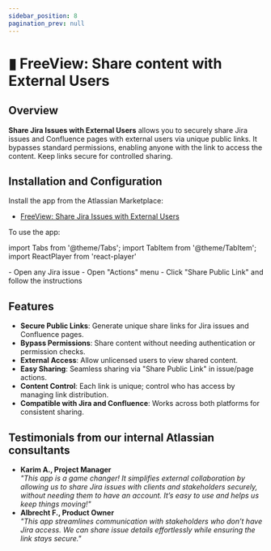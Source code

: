 ```yaml
---
sidebar_position: 8
pagination_prev: null
---
```


# ▮ FreeView: Share content with External Users

## Overview

**Share Jira Issues with External Users** allows you to securely share Jira issues and Confluence pages with external users via unique public links. It bypasses standard permissions, enabling anyone with the link to access the content. Keep links secure for controlled sharing.


## Installation and Configuration

Install the app from the Atlassian Marketplace:

- [FreeView: Share Jira Issues with External Users](https://marketplace.atlassian.com/apps/)


To use the app:

import Tabs from '@theme/Tabs';
import TabItem from '@theme/TabItem';
import ReactPlayer from 'react-player'

<Tabs>
  <TabItem value="jira" label="In Jira version" default>
    - Open any Jira issue
    - Open "Actions" menu
    - Click "Share Public Link" and follow the instructions
  </TabItem>
</Tabs>


## Features  

- **Secure Public Links**: Generate unique share links for Jira issues and Confluence pages.
- **Bypass Permissions**: Share content without needing authentication or permission checks.
- **External Access**: Allow unlicensed users to view shared content.
- **Easy Sharing**: Seamless sharing via "Share Public Link" in issue/page actions.
- **Content Control**: Each link is unique; control who has access by managing link distribution.
- **Compatible with Jira and Confluence**: Works across both platforms for consistent sharing.


## Testimonials from our internal Atlassian consultants

- **Karim A., Project Manager**  
  *"This app is a game changer! It simplifies external collaboration by allowing us to share Jira issues with clients and stakeholders securely, without needing them to have an account. It’s easy to use and helps us keep things moving!"*
- **Albrecht F., Product Owner**  
  *"This app streamlines communication with stakeholders who don’t have Jira access. We can share issue details effortlessly while ensuring the link stays secure."*

